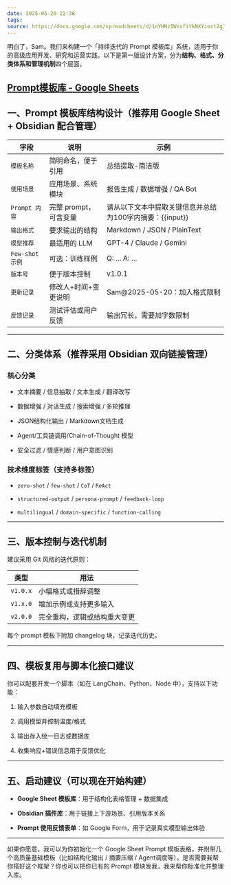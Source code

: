 ```yaml
---
date: 2025-05-20 22:38
tags: 
source: https://docs.google.com/spreadsheets/d/1nYHNzIWxsfiYkNXYioct2gIu-edwMvCg05qGfZgLi-M/edit?gid=1738715959#gid=1738715959
---
```


明白了，Sam。我们来构建一个「持续迭代的 Prompt 模板库」系统，适用于你的高级应用开发、研究和运营实践。以下是第一版设计方案，分为**结构、格式、分类体系和管理机制**四个层面。

## [Prompt模板库 - Google Sheets](https://docs.google.com/spreadsheets/d/1nYHNzIWxsfiYkNXYioct2gIu-edwMvCg05qGfZgLi-M/edit?gid=1738715959#gid=1738715959)

## 一、Prompt 模板库结构设计（推荐用 Google Sheet + Obsidian 配合管理）

| 字段            | 说明             | 示例                                 |
| ------------- | -------------- | ---------------------------------- |
| `模板名称`        | 简明命名，便于引用      | 总结提取-简洁版                           |
| `使用场景`        | 应用场景、系统模块      | 报告生成 / 数据增强 / QA Bot               |
| `Prompt 内容`   | 完整 prompt，可含变量 | 请从以下文本中提取关键信息并总结为100字内摘要：{{input}} |
| `输出格式`        | 要求输出的结构        | Markdown / JSON / PlainText        |
| `模型推荐`        | 最适用的 LLM       | GPT-4 / Claude / Gemini            |
| `Few-shot 示例` | 可选：训练样例        | Q: ... A: ...                      |
| `版本号`         | 便于版本控制         | v1.0.1                             |
| `更新记录`        | 修改人+时间+变更说明    | Sam@2025-05-20：加入格式限制              |
| `反馈记录`        | 测试评估或用户反馈      | 输出冗长，需要加字数限制                       |

---

## 二、分类体系（推荐采用 Obsidian 双向链接管理）

### 核心分类

- 文本摘要 / 信息抽取 / 文本生成 / 翻译改写

- 数据增强 / 对话生成 / 搜索增强 / 多轮推理

- JSON结构化输出 / Markdown文档生成

- Agent/工具链调用/Chain-of-Thought 模型

- 安全过滤 / 情感判断 / 用户意图识别

### 技术维度标签（支持多标签）

- `zero-shot` / `few-shot` / `CoT` / `ReAct`

- `structured-output` / `persona-prompt` / `feedback-loop`

- `multilingual` / `domain-specific` / `function-calling`

---

## 三、版本控制与迭代机制

建议采用 Git 风格的迭代原则：

| 类型       | 用法             |
| -------- | -------------- |
| `v1.0.x` | 小幅格式或措辞调整      |
| `v1.x.0` | 增加示例或支持更多输入    |
| `v2.0.0` | 完全重构，逻辑或结构重大变更 |

每个 prompt 模板下附加 changelog 块，记录迭代历史。

---

## 四、模板复用与脚本化接口建议

你可以配套开发一个脚本（如在 LangChain、Python、Node 中），支持以下功能：

1. 输入参数自动填充模板

2. 调用模型并控制温度/格式

3. 输出存入统一日志或数据库

4. 收集响应+错误信息用于反馈优化

---

## 五、启动建议（可以现在开始构建）

- **Google Sheet 模板库**：用于结构化表格管理 + 数据集成

- **Obsidian 插件库**：用于链接上下游场景、引用版本关系

- **Prompt 使用反馈表单**：如 Google Form，用于记录真实模型输出体验

---

如果你愿意，我可以为你初始化一个 Google Sheet Prompt 模板表格，并附带几个高质量基础模板（比如结构化输出 / 摘要压缩 / Agent调度等）。是否需要我帮你搭好这个框架？你也可以把你已有的 Prompt 模块发我，我来帮你标准化并整理入库。
